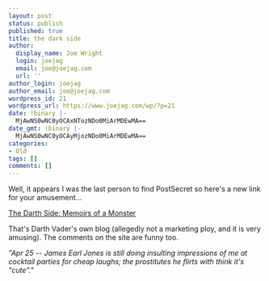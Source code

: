 ```yaml
---
layout: post
status: publish
published: true
title: the dark side
author:
  display_name: Joe Wright
  login: joejag
  email: joe@joejag.com
  url: ''
author_login: joejag
author_email: joe@joejag.com
wordpress_id: 21
wordpress_url: https://www.joejag.com/wp/?p=21
date: !binary |-
  MjAwNS0wNC0yOCAxNTozNDo0MiArMDEwMA==
date_gmt: !binary |-
  MjAwNS0wNC0yOCAyMjozNDo0MiArMDEwMA==
categories:
- Old
tags: []
comments: []
---
```

<p>Well, it appears I was the last person to find PostSecret so here's a new link for your amusement...</p>
<p><a href="http://darthside.blogspot.com/">The Darth Side: Memoirs of a Monster</a></p>
<p>That's Darth Vader's own blog (allegedly not a marketing ploy, and it is very amusing).  The comments on the site are funny too.</p>
<p><i>"Apr 25 -- James Earl Jones is still doing insulting impressions of me at cocktail parties for cheap laughs; the prostitutes he flirts with think it's "cute"."</i></p>
